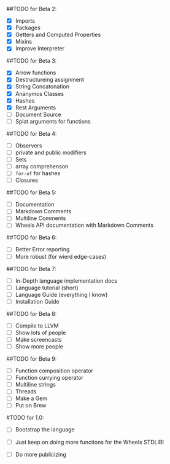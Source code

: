 ##TODO for Beta 2:
 - [X]  Imports
 - [X]  Packages
 - [X]  Getters and Computed Properties
 - [X]  Mixins
 - [X]  Improve Interpreter

##TODO for Beta 3:
 - [X]  Arrow functions
 - [X]  Destructureing assignment
 - [X]  String Concatonation
 - [X]  Ananymos Classes
 - [X]  Hashes
 - [X]  Rest Arguments
 - [ ]  Document Source
 - [ ]  Splat arguments for functions

##TODO for Beta 4:
 - [ ]  Observers
 - [ ]  private and public modifiers
 - [ ]  Sets
 - [ ]  array comprehenson
 - [ ]  `for-of` for hashes
 - [ ]  Closures

##TODO for Beta 5:
 - [ ]  Documentation
 - [ ]  Markdown Comments
 - [ ]  Multiline Comments
 - [ ]  Wheels API documentation with Markdown Comments

##TODO for Beta 6:
 - [ ]  Better Error reporting
 - [ ]  More robust (for wierd edge-cases)

##TODO for Beta 7:
 - [ ]  In-Depth language implementation docs
 - [ ]  Language tutorial (short)
 - [ ]  Language Guide (everything I know)
 - [ ]  Installation Guide

##TODO for Beta 8:
 - [ ]  Compile to LLVM
 - [ ]  Show lots of people
 - [ ]  Make screencasts
 - [ ]  Show more people

##TODO for Beta 9:
 - [ ]  Function composition operator
 - [ ]  Function currying operator
 - [ ]  Multiline strings
 - [ ]  Threads
 - [ ]  Make a Gem
 - [ ]  Put on Brew

#TODO for 1.0:
 - [ ]  Bootstrap the language
 - [ ]  Just keep on doing more funcitons for the Wheels STDLIB!
 - [ ]  Do more publicizing

